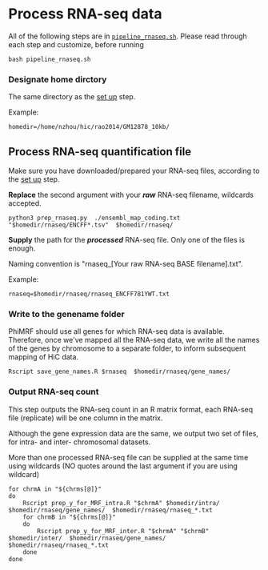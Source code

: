 # Process RNA-seq data

All of the following steps are in [`pipeline_rnaseq.sh`](pipeline_rnaseq.sh). Please read through each step and customize, before running

`bash pipeline_rnaseq.sh`

### Designate home dirctory

The same directory as the [set up](../0setup/) step.

Example:
```
homedir=/home/nzhou/hic/rao2014/GM12878_10kb/
```

## Process RNA-seq quantification file

Make sure you have downloaded/prepared your RNA-seq files, according to the [set up](../0setup/) step.

**Replace** the second argument with your ***raw*** RNA-seq filename, wildcards accepted.
```
python3 prep_rnaseq.py  ./ensembl_map_coding.txt  "$homedir/rnaseq/ENCFF*.tsv"  $homedir/rnaseq/
```
**Supply** the path for the ***processed*** RNA-seq file. Only one of the files is enough.

Naming convention is "rnaseq_[Your raw RNA-seq BASE filename].txt".

Example:
```
rnaseq=$homedir/rnaseq/rnaseq_ENCFF781YWT.txt
```


### Write to the genename folder

PhiMRF should use all genes for which RNA-seq data is available. Therefore, once we've mapped all the RNA-seq data, we write all the names of the genes by chromosome to a separate folder, to inform subsequent mapping of HiC data. 
```
Rscript save_gene_names.R $rnaseq  $homedir/rnaseq/gene_names/
```


### Output RNA-seq count 

This step outputs the RNA-seq count in an R matrix format, each RNA-seq file (replicate) will be one column in the matrix.

Although the gene expression data are the same, we output two set of files, for intra- and inter- chromosomal datasets.

More than one processed RNA-seq file can be supplied at the same time using wildcards (NO quotes around the last argument if you are using wildcard)

```
for chrmA in "${chrms[@]}"
do
	Rscript prep_y_for_MRF_intra.R "$chrmA" $homedir/intra/  $homedir/rnaseq/gene_names/  $homedir/rnaseq/rnaseq_*.txt
	for chrmB in "${chrms[@]}"
	do
		Rscript prep_y_for_MRF_inter.R "$chrmA" "$chrmB" $homedir/inter/  $homedir/rnaseq/gene_names/  $homedir/rnaseq/rnaseq_*.txt
	done
done
```
